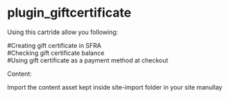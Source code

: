 # plugin_giftcertificate

Using this cartride allow you following:

  #Creating gift certificate in SFRA<br />
  #Checking gift certificate balance<br />
  #Using gift certificate as a payment method at checkout<br />


Content:

Import the content asset kept inside site-import folder in your site manullay 
